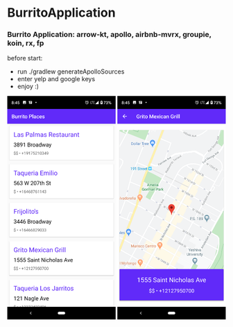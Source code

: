 # BurritoApplication

### Burrito Application: arrow-kt, apollo, airbnb-mvrx, groupie, koin, rx, fp

before start:
- run ./gradlew generateApolloSources
- enter yelp and google keys
- enjoy :)


<div>
  <img src="https://github.com/AndreiZykov/BurritoApplication/blob/master/screenshots/screenshot_2.png"
       width="250" />
  <img src="https://github.com/AndreiZykov/BurritoApplication/blob/master/screenshots/screenshot_1.png"
       width="250" />
</div>  


